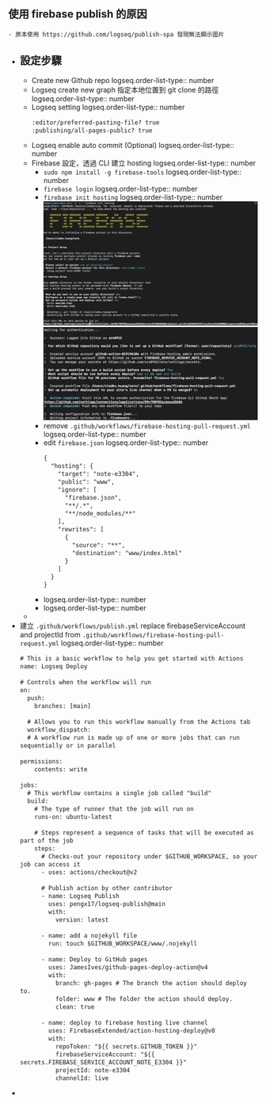 ## 使用 firebase publish 的原因
	- 原本使用 https://github.com/logseq/publish-spa 發現無法顯示圖片
- ## 設定步驟
	- Create new Github repo
	  logseq.order-list-type:: number
	- Logseq create new graph 指定本地位置到 git clone 的路徑
	  logseq.order-list-type:: number
	- Logseq setting
	  logseq.order-list-type:: number
	  ```
	  :editor/preferred-pasting-file? true
	  :publishing/all-pages-public? true
	  ```
	- Logseq enable auto commit (Optional)
	  logseq.order-list-type:: number
	- Firebase 設定，透過 CLI 建立 hosting
	  logseq.order-list-type:: number
		- `sudo npm install -g firebase-tools`
		  logseq.order-list-type:: number
		- `firebase login`
		  logseq.order-list-type:: number
		- `firebase init hosting`
		  logseq.order-list-type:: number
		  ![image.png](../assets/image_1719212096536_0.png)
		  ![image.png](../assets/image_1719212150032_0.png)
		- remove `.github/workflows/firebase-hosting-pull-request.yml`
		  logseq.order-list-type:: number
		- edit `firebase.json`
		  logseq.order-list-type:: number
		  ```
		  {
		    "hosting": {
		      "target": "note-e3304",
		      "public": "www",
		      "ignore": [
		        "firebase.json",
		        "**/.*",
		        "**/node_modules/**"
		      ],
		      "rewrites": [
		        {
		          "source": "**",
		          "destination": "www/index.html"
		        }
		      ]
		    }
		  }
		  ```
		- logseq.order-list-type:: number
		- logseq.order-list-type:: number
	-
- 建立 `.github/workflows/publish.yml` replace firebaseServiceAccount and projectId from `.github/workflows/firebase-hosting-pull-request.yml`
  logseq.order-list-type:: number
  ```
  # This is a basic workflow to help you get started with Actions
  name: Logseq Deploy
  
  # Controls when the workflow will run
  on:
    push:
      branches: [main]
  
    # Allows you to run this workflow manually from the Actions tab
    workflow_dispatch:
    # A workflow run is made up of one or more jobs that can run sequentially or in parallel
  
  permissions:
      contents: write
  
  jobs:
    # This workflow contains a single job called "build"
    build:
      # The type of runner that the job will run on
      runs-on: ubuntu-latest
  
      # Steps represent a sequence of tasks that will be executed as part of the job
      steps:
        # Checks-out your repository under $GITHUB_WORKSPACE, so your job can access it
        - uses: actions/checkout@v2
        
        # Publish action by other contributor
        - name: Logseq Publish
          uses: pengx17/logseq-publish@main
          with:
            version: latest
  
        - name: add a nojekyll file
          run: touch $GITHUB_WORKSPACE/www/.nojekyll
  
        - name: Deploy to GitHub pages
          uses: JamesIves/github-pages-deploy-action@v4
          with:
            branch: gh-pages # The branch the action should deploy to.
            folder: www # The folder the action should deploy.
            clean: true
  
        - name: deploy to firebase hosting live channel
          uses: FirebaseExtended/action-hosting-deploy@v0
          with:
            repoToken: "${{ secrets.GITHUB_TOKEN }}"
            firebaseServiceAccount: "${{ secrets.FIREBASE_SERVICE_ACCOUNT_NOTE_E3304 }}"
            projectId: note-e3304
            channelId: live
  ```
-